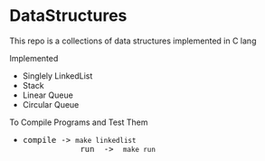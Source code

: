 ﻿<h1><strong>DataStructures</strong></h1>

<p>This repo is a collections of data structures implemented in C lang<p>

<p>Implemented</p>
<ul>
    <li>Singlely LinkedList</li>
    <li>Stack</li>
    <li>Linear Queue</li>
    <li>Circular Queue</li>
</ul>

<p>To Compile Programs and Test Them</p>
<ul>
    <li>
            <pre>compile -> <code>make linkedlist</code>
            run  ->  <code>make run</code></pre>
    </li>
</ul>
